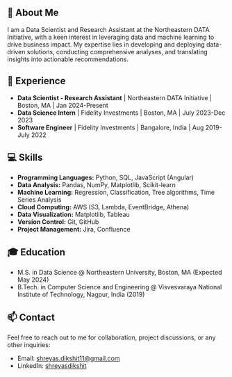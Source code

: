 ## 🚀 About Me

I am a Data Scientist and Research Assistant at the Northeastern DATA Initiative, with a keen interest in leveraging data and machine learning to drive business impact. My expertise lies in developing and deploying data-driven solutions, conducting comprehensive analyses, and translating insights into actionable recommendations.

## 💼 Experience
- **Data Scientist - Research Assistant** | Northeastern DATA Initiative | Boston, MA | Jan 2024-Present
- **Data Science Intern** | Fidelity Investments | Boston, MA | July 2023-Dec 2023
- **Software Engineer** | Fidelity Investments | Bangalore, India | Aug 2019-July 2022

## 💻 Skills

- **Programming Languages:** Python, SQL, JavaScript (Angular)
- **Data Analysis:** Pandas, NumPy, Matplotlib, Scikit-learn
- **Machine Learning:** Regression, Classification, Tree algorithms, Time Series Analysis
- **Cloud Computing:** AWS (S3, Lambda, EventBridge, Athena)
- **Data Visualization:** Matplotlib, Tableau
- **Version Control:** Git, GitHub
- **Project Management:** Jira, Confluence

## 🎓 Education

- M.S. in Data Science @ Northeastern University, Boston, MA (Expected May 2024)
- B.Tech. in Computer Science and Engineering @ Visvesvaraya National Institute of Technology, Nagpur, India (2019)

## 📫 Contact

Feel free to reach out to me for collaboration, project discussions, or any other inquiries:

- Email: [shreyas.dikshit11@gmail.com](mailto:shreyas.dikshit11@gmail.com)
- LinkedIn: [shreyasdikshit](https://www.linkedin.com/in/shreyasdikshit/)
